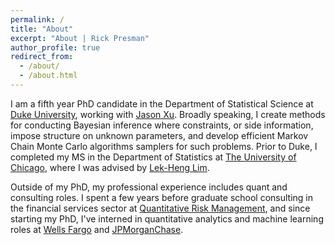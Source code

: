 ```yaml
---
permalink: /
title: "About"
excerpt: "About | Rick Presman"
author_profile: true
redirect_from: 
  - /about/
  - /about.html
---
```


I am a fifth year PhD candidate in the Department of Statistical Science at [Duke University](https://stat.duke.edu), working with [Jason Xu](https://jasonxu90.github.io). Broadly speaking, I create methods for conducting Bayesian inference where constraints, or side information, impose structure on unknown parameters, and develop efficient Markov Chain Monte Carlo algorithms samplers for such problems. Prior to Duke, I completed my MS in the Department of Statistics at [The University of Chicago](https://stat.uchicago.edu), where I was advised by [Lek-Heng Lim](https://www.stat.uchicago.edu/~lekheng/).

Outside of my PhD, my professional experience includes quant and consulting roles. I spent a few years before graduate school consulting in the financial services sector at [Quantitative Risk Management](https://www.qrm.com), and since starting my PhD, I've interned in quantitative analytics and machine learning roles at [Wells Fargo](https://www.wellsfargo.com) and [JPMorganChase](https://www.jpmorganchase.com).
